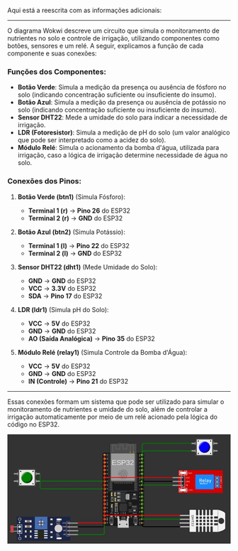 Aqui está a reescrita com as informações adicionais:

---

O diagrama Wokwi descreve um circuito que simula o monitoramento de nutrientes no solo e controle de irrigação, utilizando componentes como botões, sensores e um relé. A seguir, explicamos a função de cada componente e suas conexões:

### Funções dos Componentes:
- **Botão Verde**: Simula a medição da presença ou ausência de fósforo no solo (indicando concentração suficiente ou insuficiente do insumo).
- **Botão Azul**: Simula a medição da presença ou ausência de potássio no solo (indicando concentração suficiente ou insuficiente do insumo).
- **Sensor DHT22**: Mede a umidade do solo para indicar a necessidade de irrigação.
- **LDR (Fotoresistor)**: Simula a medição de pH do solo (um valor analógico que pode ser interpretado como a acidez do solo).
- **Módulo Relé**: Simula o acionamento da bomba d'água, utilizada para irrigação, caso a lógica de irrigação determine necessidade de água no solo.

### Conexões dos Pinos:
  
1. **Botão Verde (btn1)** (Simula Fósforo):
   - **Terminal 1 (r)** → **Pino 26** do ESP32
   - **Terminal 2 (r)** → **GND** do ESP32

2. **Botão Azul (btn2)** (Simula Potássio):
   - **Terminal 1 (l)** → **Pino 22** do ESP32
   - **Terminal 2 (l)** → **GND** do ESP32

3. **Sensor DHT22 (dht1)** (Mede Umidade do Solo):
   - **GND** → **GND** do ESP32
   - **VCC** → **3.3V** do ESP32
   - **SDA** → **Pino 17** do ESP32

4. **LDR (ldr1)** (Simula pH do Solo):
   - **VCC** → **5V** do ESP32
   - **GND** → **GND** do ESP32
   - **AO (Saída Analógica)** → **Pino 35** do ESP32

5. **Módulo Relé (relay1)** (Simula Controle da Bomba d'Água):
   - **VCC** → **5V** do ESP32
   - **GND** → **GND** do ESP32
   - **IN (Controle)** → **Pino 21** do ESP32

---

Essas conexões formam um sistema que pode ser utilizado para simular o monitoramento de nutrientes e umidade do solo, além de controlar a irrigação automaticamente por meio de um relé acionado pela lógica do código no ESP32.

![Diagrama dos Sensores](../../assets/diagrama_sensores.jpg)